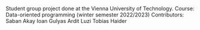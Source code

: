 Student group project done at the Vienna University of Technology.
Course:
Data-oriented programming (winter semester 2022/2023)
Contributors:
Saban Akay
Ioan Gulyas
Ardit Luzi
Tobias Haider
